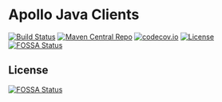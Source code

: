 # Apollo Java Clients

[![Build Status](https://github.com/apolloconfig/apollo-java/workflows/build/badge.svg)](https://github.com/apolloconfig/apollo-java/actions)
[![Maven Central Repo](https://img.shields.io/maven-central/v/com.ctrip.framework.apollo/apollo-client.svg)](https://mvnrepository.com/artifact/com.ctrip.framework.apollo/apollo-client)
[![codecov.io](https://codecov.io/gh/apolloconfig/apollo-java/branch/main/graphs/badge.svg?branch=main)](https://codecov.io/github/apolloconfig/apollo-java?branch=main)
[![License](https://img.shields.io/badge/License-Apache%202.0-blue.svg)](https://opensource.org/licenses/Apache-2.0)
[![FOSSA Status](https://app.fossa.com/api/projects/git%2Bgithub.com%2FTerryLam2010%2Fapollo-java.svg?type=shield)](https://app.fossa.com/projects/git%2Bgithub.com%2FTerryLam2010%2Fapollo-java?ref=badge_shield)


## License
[![FOSSA Status](https://app.fossa.com/api/projects/git%2Bgithub.com%2FTerryLam2010%2Fapollo-java.svg?type=large)](https://app.fossa.com/projects/git%2Bgithub.com%2FTerryLam2010%2Fapollo-java?ref=badge_large)